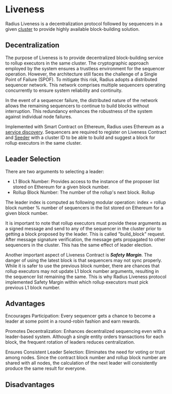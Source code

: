 # Liveness
Radius Liveness is a decentralization protocol followed by sequencers in a given [cluster](cluster.md) to provide highly available block-building solution.

## Decentralization
The purpose of Liveness is to provide decentralized block-building service to rollup executors in the same cluster. The cryptographic approach employed by the system ensures a trustless environment for the sequencer operation. However, the architecture still faces the challenge of a Single Point of Failure (SPOF). To mitigate this risk, Radius adopts a distributed sequencer network. This network comprises multiple sequencers operating concurrently to ensure system reliability and continuity.

In the event of a sequencer failure, the distributed nature of the network allows the remaining sequencers to continue to build blocks without interruption. This redundancy enhances the robustness of the system against individual node failures.

Implemented with Smart Contract on Ethereum, Radius uses Ethereum as a [service discovery](https://glossary.cncf.io/service-discovery/). Sequencers are required to register on Liveness Contract and [Seeder](modules/seeder.md) with a cluster ID to be able to build and suggest a block for rollup executors in the same cluster.

## Leader Selection
There are two arguments to selecting a leader:
- L1 Block Number: Provides access to the instance of the proposer list stored on Ethereum for a given block number.
- Rollup Block Number: The number of the rollup's next block.
Rollup

The leader index is computed as following modular operation:
index = rollup block number % number of sequencers in the list stored on Ethereum for a given block number.

It is important to note that rollup executors must provide these arguments as a signed message and send to any of the sequencer in the cluster prior to getting a block proposed by the leader. This is called "build_block" request. After message signature verification, the message gets propagated to other sequencers in the cluster. This has the same effect of leader election.

Another important aspect of Liveness Contract is ***Safety Margin***. The danger of using the latest block is that sequencers may not sync properly. While it is safer to use the previous block number, there are chances that rollup executors may not update L1 block number arguments, resulting in the sequencer list remaining the same. This is why Radius Liveness protocol implemented Safety Margin within which rollup executors must pick previous L1 block number.

## Advantages
Encourages Participation: Every sequencer gets a chance to become a leader at some point in a round-robin fashion and earn rewards.

Promotes Decentralization: Enhances decentralized sequencing even with a leader-based system. Although a single entity orders transactions for each block, the frequent rotation of leaders reduces centralization.

Ensures Consistent Leader Selection: Eliminates the need for voting or trust among nodes. Since the contract block number and rollup block number are shared with all nodes, the calculation of the next leader will consistently produce the same result for everyone.

## Disadvantages
